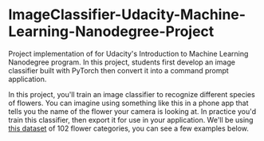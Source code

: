 # ImageClassifier-Udacity-Machine-Learning-Nanodegree-Project

Project implementation of for Udacity's Introduction to Machine Learning Nanodegree program. In this project, students first develop an image classifier built with PyTorch then convert it into a command prompt application.

In this project, you'll train an image classifier to recognize different species of flowers. You can imagine using something like this in a phone app that tells you the name of the flower your camera is looking at. In practice you'd train this classifier, then export it for use in your application. We'll be using [this dataset](http://www.robots.ox.ac.uk/~vgg/data/flowers/102/index.html) of 102 flower categories, you can see a few examples below. 



